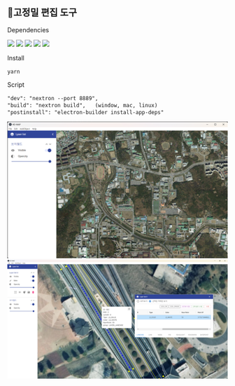 ## 고정밀 편집 도구

<p> Dependencies</p>
 <img src="https://img.shields.io/badge/Openlayers-1F6B75?style=flat&logo=Openlayers&logoColor=white"/>
 <img src="https://img.shields.io/badge/Electron-47848F?style=flat&logo=Electron&logoColor=white"/>
<img src="https://img.shields.io/badge/Next.js-000000?style=flat&logo=Next.js&logoColor=white"/>
<img src="https://img.shields.io/badge/MUI-007FFF?style=flat&logo=MUI&logoColor=white"/>

<img src="https://img.shields.io/badge/ag_grid_community-007FFF?style=flat&logo=aggrid&logoColor=white"/>

<p> Install </p>

```
yarn
```

<p> Script </p>

```
"dev": "nextron --port 8889",
"build": "nextron build",   (window, mac, linux)
"postinstall": "electron-builder install-app-deps"
```

<img src ="https://github.com/mabichic/HD-MAP-V2/blob/master/resources/screen.png?raw=true"/>
<img src="https://github.com/mabichic/HD-MAP-V2/blob/master/resources/screen2.png?raw=true"/>
